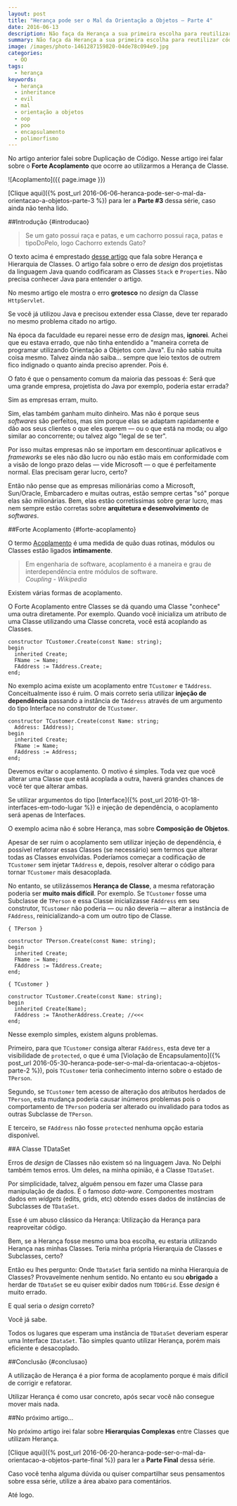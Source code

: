 ```yaml
---
layout: post
title: "Herança pode ser o Mal da Orientação a Objetos — Parte 4"
date: 2016-06-13
description: Não faça da Herança a sua primeira escolha para reutilizar código.
summary: Não faça da Herança a sua primeira escolha para reutilizar código.
image: /images/photo-1461287159820-04de78c094e9.jpg
categories: 
  - OO
tags:
  - herança
keywords:
  - herança
  - inheritance
  - evil
  - mal
  - orientação a objetos
  - oop
  - poo
  - encapsulamento
  - polimorfismo
--- 
```


No artigo anterior falei sobre Duplicação de Código.
Nesse artigo irei falar sobre o **Forte Acoplamento** que ocorre ao utilizarmos a Herança de Classe.

<!--more-->

![Acoplamento]({{ page.image }})

[Clique aqui]({% post_url 2016-06-06-heranca-pode-ser-o-mal-da-orientacao-a-objetos-parte-3 %}) para ler a **Parte #3** 
dessa série, caso ainda não tenha lido.

##Introdução {#introducao}

>Se um gato possui raça e patas, e um cachorro possui raça, patas e tipoDoPelo, logo Cachorro extends Gato? 

O texto acima é emprestado [desse artigo](http://blog.caelum.com.br/como-nao-aprender-orientacao-a-objetos-heranca/) que
fala sobre Herança e Hierarquia de Classes. O artigo fala sobre o erro de *design* dos projetistas da linguagem Java quando
codificaram as Classes `Stack` e `Properties`. Não precisa conhecer Java para entender o artigo. 

No mesmo artigo ele mostra o erro **grotesco** no *design* da Classe `HttpServlet`. 

Se você já utilizou Java e precisou extender essa Classe, deve ter reparado no mesmo problema citado no artigo.

Na época da faculdade eu reparei nesse erro de *design* mas, **ignorei**. Achei que eu estava errado, que não tinha entendido a "maneira correta
de programar utilizando Orientação a Objetos com Java". Eu não sabia muita coisa mesmo. Talvez
ainda não saiba... sempre que leio textos de outrem fico indignado o quanto ainda preciso aprender. Pois é.
 
O fato é que o pensamento comum da maioria das pessoas é: Será que uma grande empresa, projetista do Java por exemplo, 
poderia estar errada?

Sim as empresas erram, muito.

Sim, elas também ganham muito dinheiro. Mas não é porque seus *softwares* são perfeitos, mas sim porque elas se adaptam
rapidamente e dão aos seus clientes o que eles querem — ou o que está na moda; ou algo similar ao concorrente; ou talvez algo
"legal de se ter".

Por isso muitas empresas não se importam em descontinuar aplicativos e *frameworks* se eles não dão lucro ou não estão mais em conformidade
com a visão de longo prazo delas — vide Microsoft — o que é perfeitamente normal. Elas precisam gerar lucro, certo?

Então não pense que as empresas milionárias como a Microsoft, Sun/Oracle, Embarcadero e muitas outras, estão sempre certas "só" porque
elas são milionárias. Bem, elas estão corretíssimas sobre gerar lucro, mas nem sempre estão corretas sobre **arquitetura e desenvolvimento**
de *softwares*.

##Forte Acoplamento {#forte-acoplamento}

O termo [Acoplamento](https://en.wikipedia.org/wiki/Coupling_(computer_programming)) é uma medida de quão duas rotinas, módulos ou 
Classes estão ligados **intimamente**.

<blockquote>
  Em engenharia de software, acoplamento é a maneira e grau de interdependência entre módulos de software.
  <footer><cite title="Coupling">Coupling - Wikipedia</cite></footer>
</blockquote>

Existem várias formas de acoplamento.

O Forte Acoplamento entre Classes se dá quando uma Classe "conhece" uma outra diretamente. 
Por exemplo. Quando você inicializa um atributo de uma Classe utilizando uma Classe concreta, 
você está acoplando as Classes.

    constructor TCustomer.Create(const Name: string);
    begin
      inherited Create;
      FName := Name;
      FAddress := TAddress.Create;
    end;

No exemplo acima existe um acoplamento entre `TCustomer` e `TAddress`. Conceitualmente isso é ruim. O mais correto seria utilizar
**injeção de dependência** passando a instância de `TAddress` através de um argumento do tipo Interface no construtor de `TCustomer`.

    constructor TCustomer.Create(const Name: string; 
      Address: IAddress);
    begin
      inherited Create;
      FName := Name;
      FAddress := Address;
    end;

Devemos evitar o acoplamento. O motivo é simples. Toda vez que você alterar uma Classe que está acoplada a outra, haverá grandes
chances de você ter que alterar ambas.

Se utilizar argumentos do tipo [Interface]({% post_url 2016-01-18-interfaces-em-todo-lugar %}) e injeção de dependência, 
o acoplamento será apenas de Interfaces.

O exemplo acima não é sobre Herança, mas sobre **Composição de Objetos**.

Apesar de ser ruim o acoplamento sem utilizar injeção de dependência, é possível refatorar essas Classes (se necessário) 
sem termos que alterar todas as Classes envolvidas.
Poderíamos começar a codificação de `TCustomer` sem injetar `TAddress` e, depois, resolver alterar o código para tornar `TCustomer`
mais desacoplada.

No entanto, se utilizássemos **Herança de Classe**, a mesma refatoração poderia ser **muito mais difícil**. 
Por exemplo. Se `TCustomer` fosse uma Subclasse de `TPerson` e essa Classe inicializasse `FAddress` em seu construtor,
`TCustomer` não poderia — ou não deveria — alterar a instância de `FAddress`, reinicializando-a com um outro tipo de Classe.

    { TPerson }

    constructor TPerson.Create(const Name: string);
    begin
      inherited Create;
      FName := Name;
      FAddress := TAddress.Create;
    end;

    { TCustomer }

    constructor TCustomer.Create(const Name: string);
    begin
      inherited Create(Name);
      FAddress := TAnotherAddress.Create; //<<<
    end;

Nesse exemplo simples, existem alguns problemas.

Primeiro, para que `TCustomer` consiga alterar `FAddress`, esta deve ter a visibilidade de `protected`, o que é uma
[Violação de Encapsulamento]({% post_url 2016-05-30-heranca-pode-ser-o-mal-da-orientacao-a-objetos-parte-2 %}), pois
`TCustomer` teria conhecimento interno sobre o estado de `TPerson`.

Segundo, se `TCustomer` tem acesso de alteração dos atributos herdados de `TPerson`, esta mudança poderia causar inúmeros
problemas pois o comportamento de `TPerson` poderia ser alterado ou invalidado para todos as outras Subclasse de `TPerson`.

E terceiro, se `FAddress` não fosse `protected` nenhuma opção estaria disponível.

##A Classe TDataSet

Erros de *design* de Classes não existem só na linguagem Java. No Delphi também temos erros. Um deles, na minha opinião, 
é a Classe `TDataSet`.

Por simplicidade, talvez, alguém pensou em fazer uma Classe para manipulação de dados. É o famoso *data-ware*. Componentes mostram
dados em *widgets* (edits, grids, etc) obtendo esses dados de instâncias de Subclasses de `TDataSet`.

Esse é um abuso clássico da Herança: Utilização da Herança para reaproveitar código.

Bem, se a Herança fosse mesmo uma boa escolha, eu estaria utilizando Herança nas minhas Classes. Teria minha própria Hierarquia de 
Classes e Subclasses, certo?

Então eu lhes pergunto: Onde `TDataSet` faria sentido na minha Hierarquia de Classes? Provavelmente nenhum sentido.
No entanto eu sou **obrigado** a herdar de `TDataSet` se eu quiser exibir dados num `TDBGrid`. Esse *design* é muito errado.

E qual seria o *design* correto?

Você já sabe.

Todos os lugares que esperam uma instância de `TDataSet` deveriam esperar uma Interface `IDataSet`. Tão simples quanto
utilizar Herança, porém mais eficiente e desacoplado.

##Conclusão {#conclusao}

A utilização de Herança é a pior forma de acoplamento porque é mais difícil de corrigir e refatorar. 

Utilizar Herança é como usar concreto, após secar você não consegue mover mais nada.

##No próximo artigo...

No próximo artigo irei falar sobre **Hierarquias Complexas** entre Classes que utilizam Herança.

[Clique aqui]({% post_url 2016-06-20-heranca-pode-ser-o-mal-da-orientacao-a-objetos-parte-final %}) para ler a **Parte Final** dessa série.

Caso você tenha alguma dúvida ou quiser compartilhar seus pensamentos sobre essa série, utilize a área 
abaixo para comentários.
  
Até logo.
